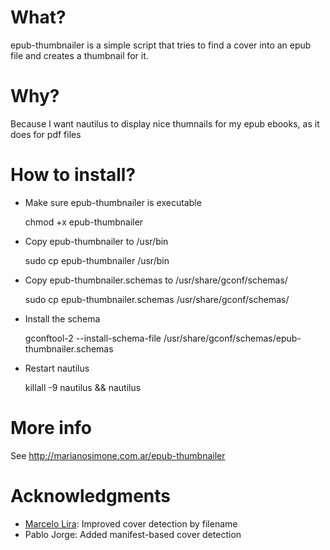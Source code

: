 # What?
epub-thumbnailer is a simple script that tries to find a cover into an epub file and creates a thumbnail for it.

# Why?
Because I want nautilus to display nice thumnails for my epub ebooks, as it does for pdf files

# How to install?
- Make sure epub-thumbnailer is executable

    chmod +x epub-thumbnailer

- Copy epub-thumbnailer to /usr/bin

    sudo cp epub-thumbnailer /usr/bin

- Copy epub-thumbnailer.schemas to /usr/share/gconf/schemas/

    sudo cp epub-thumbnailer.schemas /usr/share/gconf/schemas/

- Install the schema

    gconftool-2 --install-schema-file /usr/share/gconf/schemas/epub-thumbnailer.schemas

- Restart nautilus

    killall -9 nautilus && nautilus

# More info
See http://marianosimone.com.ar/epub-thumbnailer

# Acknowledgments
- [Marcelo Lira](https://github.com/setanta): Improved cover detection by filename
- Pablo Jorge: Added manifest-based cover detection
